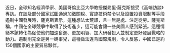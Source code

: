 近日，全球知名經濟學家、美國哥倫比亞大學教授傑弗里·薩克斯接受《高端訪談》專訪。在談及部分國家試圖通過加徵關稅、實施技術禁令以及設置投資限制等手段遏制中國發展時，薩克斯表示，這種想法太荒謬，且一無是處、注定徒勞。薩克斯稱，中國在全球競爭中取得了技術進步，這可能會讓一些美國人感到緊張。這種情緒本該轉化為促使他們加速奮進、更加明智、加大研發投入並制定更好發展戰略的動力。遏制則完全是另一碼事兒，這種做法違背國際規則，令人反感，中國已是約150個國家的主要貿易夥伴。